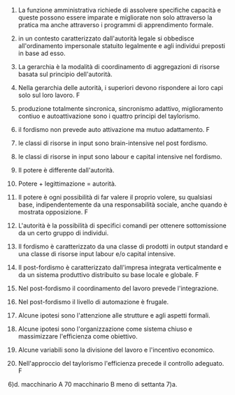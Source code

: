 1. La funzione amministrativa richiede di assolvere specifiche capacità e queste possono essere imparate e migliorate non solo attraverso la pratica ma anche attraverso i programmi di apprendimento formale.
2. in un contesto caratterizzato dall'autorità legale si obbedisce all'ordinamento impersonale statuito legalmente e agli individui preposti in base ad esso.
3. La gerarchia è la modalità di coordinamento di aggregazioni di risorse basata sul principio dell'autorità.
4. Nella gerarchia delle autorità, i superiori devono rispondere ai loro capi solo sul loro lavoro. F

1. produzione totalmente sincronica, sincronismo adattivo, miglioramento contiuo e autoattivazione sono i quattro principi del taylorismo.
2. il fordismo non prevede auto attivazione ma mutuo adattamento. F
3. le classi di risorse in input sono brain-intensive nel post fordismo.
4. le classi di risorse in input sono labour e capital intensive nel fordismo.


1. Il potere è differente dall'autorità.
2. Potere + legittimazione = autorità.
3. Il potere è ogni possibilità di far valere il proprio volere, su qualsiasi base, indipendentemente da una responsabilità sociale, anche quando è mostrata opposizione. F
4. L'autorità è la possibilità di specifici comandi per ottenere sottomissione da un certo gruppo di individui.

1. Il fordismo è caratterizzato da una classe di prodotti in output standard e una classe di risorse input labour e/o capital intensive.
2. Il post-fordismo è caratterizzato dall'impresa integrata verticalmente e da un sistema produttivo distribuito su base locale e globale. F
3. Nel post-fordismo il coordinamento del lavoro prevede l'integrazione.
4. Nel post-fordismo il livello di automazione è frugale.


1. Alcune ipotesi sono l'attenzione alle strutture e agli aspetti formali.
2. Alcune ipotesi sono l'organizzazione come sistema chiuso e massimizzare l'efficienza come obiettivo.
3. Alcune variabili sono la divisione del lavoro e l'incentivo economico.
4. Nell'approccio del taylorismo l'efficienza precede il controllo adeguato. F

6)d. macchinario A 70 macchinario B meno di settanta 
7)a. 